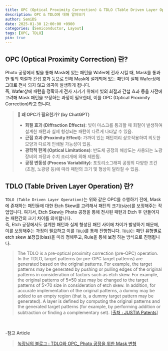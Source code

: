 ```yaml
---
title: OPC (Optical Proximity Correction) & TDLO (Table Driven Layer Operation) 란?
description: OPC & TDLO에 대해 알아보기
author: SemiDS
date: 2025-01-30 12:00:00 +0900
categories: [Semiconductor, Layout]
tags: [OPC, TDLO]
pin: true
---
```


## OPC (Optical Proximity Correction) 란?
Photo 공정에서 빛을 통해 Mask에 있는 패턴을 Wafer에 전사 시킬 때, Mask를 통과한 빛의 회절과 간섭 효과 등으로 인해 Mask에 설계되어 있는 패턴이 실제 Wafer상에 그대로 전사 되지 않고 왜곡이 발생하게 됩니다.  
즉, Wafer상에 패턴을 정확하게 전사 시키기 위해서 빛의 회절과 간섭 효과 등을 사전에 고려해 Mask 패턴을 보정하는 과정이 필요한데, 이를 OPC (Optical Proximity Correction)라고 합니다.

>**📌 왜 OPC가 필요한가? (by ChatGPT)**  
>- **회절 효과 (Diffraction Effects)**: 빛이 마스크를 통과할 때 회절이 발생하여 설계한 패턴과 실제 형성되는 패턴이 다르게 나타날 수 있음.  
>- **근접 효과 (Proximity Effect)**: 가까이 있는 패턴끼리 상호작용하여 의도한 모양과 다르게 인쇄될 가능성이 있음.  
>- **광학적 한계 (Optical Limitations)**: 반도체 공정의 해상도는 사용되는 노광장비의 파장과 수치 조리개에 의해 제한됨.  
>- **공정 변동성 (Process Variability)**: 포토리소그래피 공정의 다양한 조건(초점, 노광량 등)에 따라 패턴의 크기 및 형상이 달라질 수 있음.

## TDLO (Table Driven Layer Operation) 란?
`TDLO (Table Driven Layer Operation)`는 위와 같은 OPC를 수행하기 전에, Mask에 존재하는 패턴들에 대한 Etch Skew를 고려해서 패턴의 크기(size)를 보정해주는 작업입니다. 여기서, Etch Skew는 Photo 공정을 통해 전사된 패턴과 Etch 후 만들어지는 패턴간의 크기 차이를 의미합니다.  
즉, Etch 공정에서도 설계한 패턴과 실제 형성된 패턴 사이에 차이가 발생하기 때문에, 이를 보정해주는 과정이 필요하고 이를 `TDLO`를 통해 진행합니다. `TDLO`는 패턴 유형별로 etch skew 보정값(bias)을 미리 정해두고, Rule을 통해 보정 하는 방식으로 진행됩니다.

>The TDLO is a pre-optical proximity correction (pre-OPC) operation. In the TDLO, target patterns (or pre-OPC target patterns) are generated based on the original patterns. For example, the target patterns may be generated by pushing or pulling edges of the original patterns in consideration of factors such as etch skew. For example, the original patterns of 5×50 size may be changed to the target patterns of 5×70 size in consideration of etch skew. In addition, for accurate implementation of the original patterns, a dummy may be added to an empty region (that is, a dummy target pattern may be generated). A layer is defined by computing the original patterns and the generated target patterns (for example, by performing addition or subtraction or finding a complementary set). [[출처 : JUSTIA Patents](https://patents.justia.com/patent/20210066283)]

<br>

-참고 Article
>[녹장님의 블로그 : TDLO와 OPC_ Photo 공정을 위한 Mask 변형](https://allegretto.tistory.com/entry/TDLO%EC%99%80-OPC-Photo-%EA%B3%B5%EC%A0%95%EC%9D%84-%EC%9C%84%ED%95%9C-Mask-%EB%B3%80%ED%98%95)